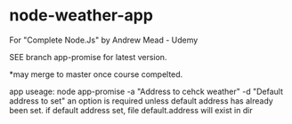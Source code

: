 # node-weather-app
For "Complete Node.Js" by Andrew Mead - Udemy


SEE branch app-promise for latest version.

*may merge to master once course compelted.


app useage:
node app-promise -a "Address to cehck weather" -d  "Default address to set"
an option is required unless default address has already been set.
if default address set, file default.address will exist in dir
